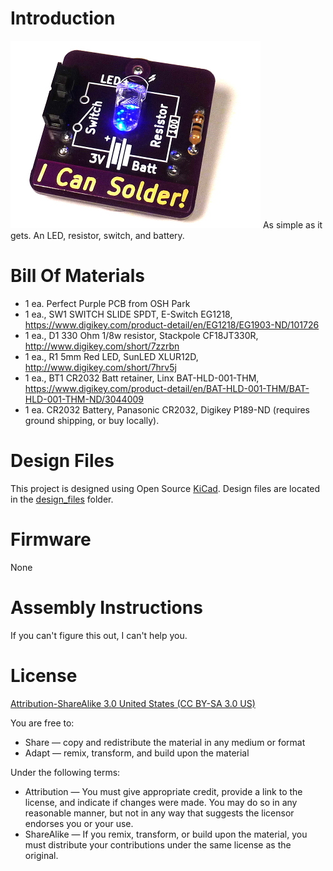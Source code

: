 Introduction
============

![ICanSolder](images/project.JPG) 
As simple as it gets.  An LED, resistor, switch, and battery.


Bill Of Materials
=================
  
- 1 ea. Perfect Purple PCB from OSH Park
- 1 ea., SW1 SWITCH SLIDE SPDT, E-Switch EG1218, https://www.digikey.com/product-detail/en/EG1218/EG1903-ND/101726
- 1 ea., D1 330 Ohm 1/8w resistor, Stackpole CF18JT330R, http://www.digikey.com/short/7zzrbn
- 1 ea., R1 5mm Red LED, SunLED XLUR12D, http://www.digikey.com/short/7hrv5j
- 1 ea., BT1 CR2032 Batt retainer, Linx BAT-HLD-001-THM, https://www.digikey.com/product-detail/en/BAT-HLD-001-THM/BAT-HLD-001-THM-ND/3044009
- 1 ea. CR2032 Battery, Panasonic CR2032, Digikey P189-ND (requires ground shipping, or buy locally).


Design Files
============
This project is designed using Open Source [KiCad](http://kicad-pcb.org/). Design files are located in the [design_files](design_files/) folder.  

Firmware
========
None

Assembly Instructions
=====================
If you can't figure this out, I can't help you.


License
=======
[Attribution-ShareAlike 3.0 United States (CC BY-SA 3.0 US)](https://creativecommons.org/licenses/by-sa/3.0/us/)

You are free to:

- Share — copy and redistribute the material in any medium or format
- Adapt — remix, transform, and build upon the material

Under the following terms:

- Attribution — You must give appropriate credit, provide a link to the license, and indicate if changes were made. You may do so in any reasonable manner, but not in any way that suggests the licensor endorses you or your use.
- ShareAlike — If you remix, transform, or build upon the material, you must distribute your contributions under the same license as the original.
